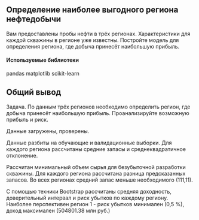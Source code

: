 ## Определение наиболее выгодного региона нефтедобычи

Вам предоставлены пробы нефти в трёх регионах. Характеристики для каждой скважины в регионе уже известны. Постройте модель для определения региона, где добыча принесёт наибольшую прибыль. 

#### Используемые библиотеки
pandas matplotlib scikit-learn

## Общий вывод

Задача. По данным трёх регионов необходимо определить регион, где добыча принесёт наибольшую прибыль. Проанализируйте возможную прибыль и риск.

Данные загружены, проверены.

Данные разбиты на обучающие и валидационные выборки. Для каждого региона рассчитаны средние запасы и среднеквадратичное отклонение.

Рассчитан минимальный объем сырья для безубыточной разработки скважины. Для каждого региона рассчитана разница предсказанных запасов. Во всех регионах средний запас меньше необходимого (111,11).

С помощью техники Boоtstrap рассчитаны средняя доходность, доверительный интервал и риск убытков по каждому региону. Наиболее перспективен регион 1 - риск убытков минимален (0,5 %), доход максимален (504801.38 млн руб.)
